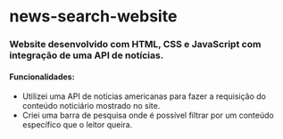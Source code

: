 # news-search-website
### Website desenvolvido com HTML, CSS e JavaScript com integração de uma API de notícias.
 #### Funcionalidades:
- Utilizei uma API de notícias americanas para fazer a requisição do conteúdo noticiário mostrado no site.
- Criei uma barra de pesquisa onde é possível filtrar por um conteúdo específico que o leitor queira.
  
